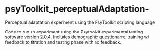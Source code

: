 # psyToolkit_perceptualAdaptation-
Perceptual adaptation experiment using the PsyToolkit scripting language

Code to run an experiment using the Psytoolkit experimental testing software version 2.0.4. Includes demographic questionarre, training w/ feedback to titration and testing phase with no feedback. 
